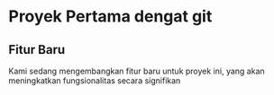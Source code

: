 # Proyek Pertama dengat git

## Fitur Baru

Kami sedang mengembangkan fitur baru untuk proyek ini, yang akan meningkatkan fungsionalitas secara signifikan